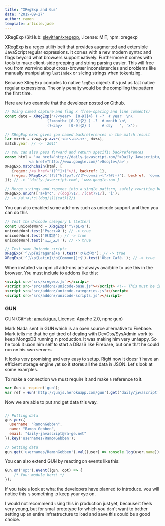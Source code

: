 ```yaml
---
title: "XRegExp and Gun"
date: '2015-09-27'
author: ramon
template: article.jade
---
```


XRegExp (GitHub: [slevithan/xregexp](https://github.com/slevithan/xregexp), License: MIT, npm: xregexp)

 XRegExp is a regex utility belt that provides augmented and extensible JavaScript regular expressions.
 It comes with a new modern syntax and flags beyond what browsers support natively. Furthermore it comes with tools to make client-side grepping and string parsing easier. This will free you from worrying about cross-browser inconsistencies and problems like manually manipulating `lastIndex` or slicing strings when tokenizing.

 Because XRegExp compiles to native `RegExp` objects it's just as fast native regular expressions.
 The only penalty would be the compiling the pattern the first time.

 Here are two example that the developer posted on Github.

 ```javascript
 // Using named capture and flag x (free-spacing and line comments)
const date = XRegExp('(?<year>  [0-9]{4} ) -?  # year  \n\
                    (?<month> [0-9]{2} ) -?  # month \n\
                    (?<day>   [0-9]{2} )     # day   ', 'x');

// XRegExp.exec gives you named backreferences on the match result
let match = XRegExp.exec('2015-02-22', date);
match.year; // -> '2015'

// You can also pass forward and return specific backreferences
const html = '<a href="http://daily-javascript.com/">Daily Javascript</a>' +
           '<a href="http://www.google.com/">Google</a>';
XRegExp.matchChain(html, [
    {regex: /<a href="([^"]+)">/i, backref: 1},
    {regex: XRegExp('(?i)^https?://(?<domain>[^/?#]+)'), backref: 'domain'}
]); // -> ['daily-javascript.com', 'www.google.com']

// Merge strings and regexes into a single pattern, safely rewriting backreferences
XRegExp.union(['a+b*c', /(dog)\1/, /(cat)\1/], 'i');
// -> /a\+b\*c|(dog)\1|(cat)\2/i
```

You can also enabled some add-ons such as unicode support and then you can do this:

```javascript
// Test the Unicode category L (Letter)
const unicodeWord = XRegExp('^\\pL+$');
unicodeWord.test('Русский'); // -> true
unicodeWord.test('日本語'); // -> true
unicodeWord.test('العربية'); // -> true

// Test some Unicode scripts
XRegExp('^\\p{Hiragana}+$').test('ひらがな'); // -> true
XRegExp('^[\\p{Latin}\\p{Common}]+$').test('Über Café.'); // -> true
```
When installed via npm all add-ons are always available to use this in the browser. You must include to addons like this:

```html
<script src="src/xregexp.js"></script>
<script src="src/addons/unicode-base.js"></script> <!-- This must be include before the other addons -->
<script src="src/addons/unicode-categories.js"></script>
<script src="src/addons/unicode-scripts.js"></script>
```


### GUN

GUN (GitHub: [amark/gun](https://github.com/amark/gun), License: Apache 2.0, npm: gun)

Mark Nadal sent in GUN which is an open source alternative to Firebase.
Mark tells me that he got tired of dealing with DevOps/SysAdmin work to keep MongoDB running in production. It was making him very unhappy.
So he took it upon him self to start a DBaaS like Firebase, but one that he could run on his own servers.

It looks very promising and very easy to setup. Right now it doesn't have an efficient storage engine yet so it stores all the data in JSON.
Let's look at some examples.

To make a connection we must require it and make a reference to it.

```javascript
var Gun = require('gun');
var ref = Gun('http://gunjs.herokuapp.com/gun').get('daily/javascript');

```

Now we are able to put and get data this way.

```javascript

// Putting data
gun.put({
  username: "RamonGebben",
  name: "Ramon Gebben",
  email: "daily-javascript@ra-ge.net"
}).key('usernames/RamonGebben');

// Getting data
gun.get('usernames/RamonGebben').val((user) => console.log(user.name));

```
You can also extend GUN by reacting on events like this:

```javascript
Gun.on('opt').event((gun, opt) => {
    /* Your module here! */
});
```
If you take a look at what the developers have planned to introduce, you will notice this is something to keep your eye on.

I would not recommend using this in production just yet, because it feels very young, but for small prototype for which you don't want to bother setting up an entire infrastructure to load and save this could be a good choice.
